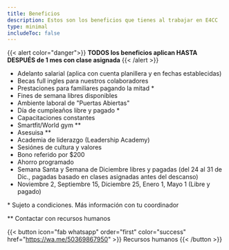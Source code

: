 ```yaml
---
title: Beneficios
description: Estos son los beneficios que tienes al trabajar en E4CC
type: minimal
includeToc: false
---
```


{{< alert color="danger">}}
**TODOS los beneficios aplican HASTA DESPUÉS de 1 mes con clase asignada**
{{< /alert >}}

- Adelanto salarial (aplica con cuenta planillera y en fechas establecidas)
- Becas full ingles para nuestros colaboradores
- Prestaciones para familiares pagando la mitad *
- Fines de semana libres disponibles
- Ambiente laboral de "Puertas Abiertas"
- Día de cumpleaños libre y pagado * 
- Capacitaciones constantes
- Smartfit/World gym **
- Asesuisa **
- Academia de liderazgo (Leadership Academy)
- Sesiónes de cultura y valores
- Bono referido por $200 
- Ahorro programado
- Semana Santa y Semana de Diciembre libres y pagadas (del 24 al 31 de Dic., pagadas basado en clases asignadas antes del descanso)
- Noviembre 2, Septiembre 15, Diciembre 25, Enero 1, Mayo 1 (Libre y pagado) 

\* Sujeto a condiciones. Más información con tu coordinador

** Contactar con recursos humanos

{{< button icon="fab whatsapp" order="first" color="success" href="https://wa.me/50369867950" >}}
  Recursos humanos
{{< /button >}}
